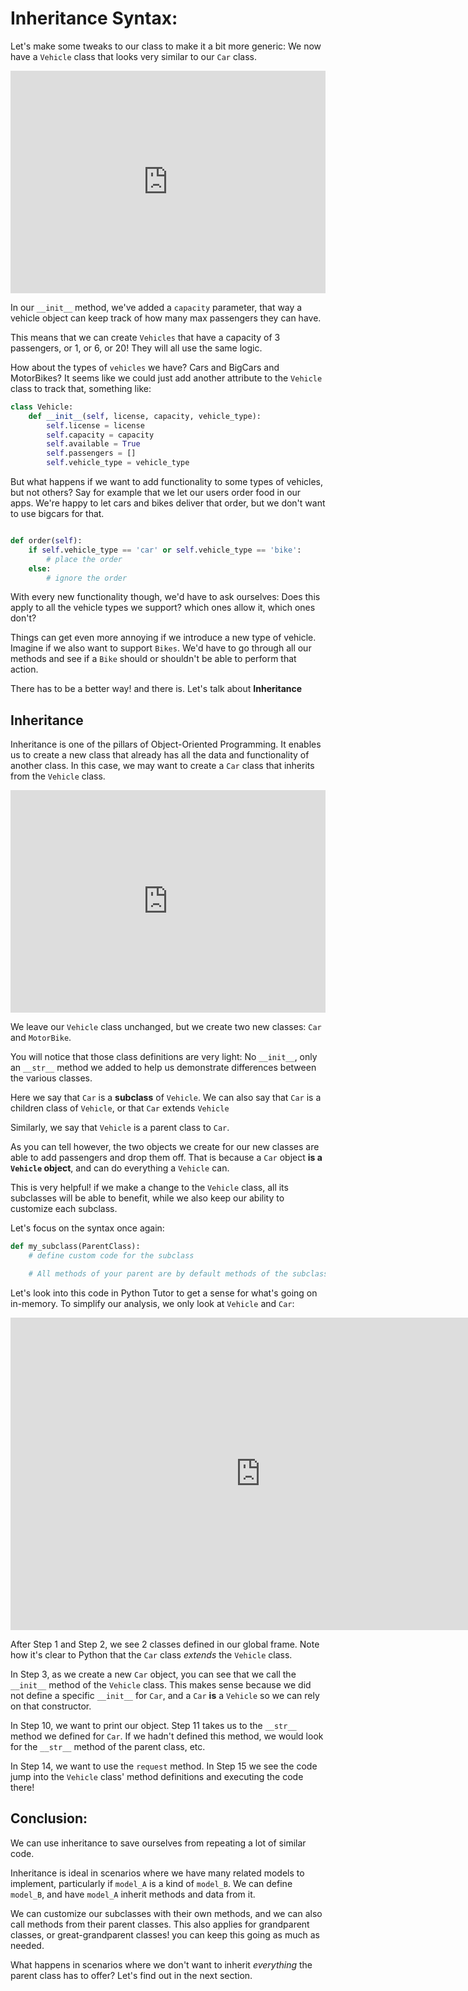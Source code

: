 # Inheritance Syntax:

Let's make some tweaks to our class to make it a bit more generic: We now have a `Vehicle` class that looks very similar to our `Car` class.

<iframe src="https://trinket.io/embed/python3/143dd811fa" width="100%" height="356" frameborder="0" marginwidth="0" marginheight="0" allowfullscreen></iframe>

In our `__init__` method, we've added a `capacity` parameter, that way a vehicle object can keep track of how many max passengers they can have. 

This means that we can create `Vehicles` that have a capacity of 3 passengers, or 1, or 6, or 20! They will all use the same logic. 

How about the types of `vehicles` we have? Cars and BigCars and MotorBikes? It seems like we could just add another attribute to the `Vehicle` class to track that, something like:

```python
class Vehicle:
	def __init__(self, license, capacity, vehicle_type):
		self.license = license
		self.capacity = capacity
		self.available = True
		self.passengers = []
		self.vehicle_type = vehicle_type
```

But what happens if we want to add functionality to some types of vehicles, but not others? Say for example that we let our users order food in our apps. We're happy to let cars and bikes deliver that order, but we don't want to use bigcars for that. 

```python

def order(self):
	if self.vehicle_type == 'car' or self.vehicle_type == 'bike':
		# place the order
	else:
		# ignore the order
```

With every new functionality though, we'd have to ask ourselves: Does this apply to all the vehicle types we support? which ones allow it, which ones don't?

Things can get even more annoying if we introduce a new type of vehicle. Imagine if we also want to support `Bikes`. We'd have to go through all our methods and see if a `Bike` should or shouldn't be able to perform that action. 

There has to be a better way! and there is. Let's talk about **Inheritance**

## Inheritance 

Inheritance is one of the pillars of Object-Oriented Programming. It enables us to create a new class that already has all the data and functionality of another class. In this case, we may want to create a `Car` class that inherits from the `Vehicle` class. 

<iframe src="https://trinket.io/embed/python3/1d02118902" width="100%" height="356" frameborder="0" marginwidth="0" marginheight="0" allowfullscreen></iframe>

We leave our `Vehicle` class unchanged, but we create two new classes: `Car` and `MotorBike`.

You will notice that those class definitions are very light: No `__init__`, only an `__str__` method we added to help us demonstrate differences between the various classes. 

Here we say that `Car` is a **subclass** of `Vehicle`. We can also say that `Car` is a children class of `Vehicle`, or that `Car` extends `Vehicle`

Similarly, we say that `Vehicle` is a parent class to `Car`.

As you can tell however, the two objects we create for our new classes are able to add passengers and drop them off. That is because a `Car` object **is a `Vehicle` object**, and can do everything a `Vehicle` can. 

This is very helpful! if we make a change to the `Vehicle` class, all its subclasses will be able to benefit, while we also keep our ability to customize each subclass.

Let's focus on the syntax once again:

```python
def my_subclass(ParentClass):
	# define custom code for the subclass

	# All methods of your parent are by default methods of the subclass
```

Let's look into this code in Python Tutor to get a sense for what's going on in-memory. To simplify our analysis, we only look at `Vehicle` and `Car`:

<iframe width="800" height="500" frameborder="0" src="https://pythontutor.com/iframe-embed.html#code=class%20Vehicle%3A%0A%20%20%20%20def%20__init__%28self,%20license,%20capacity%29%3A%0A%20%20%20%20%20%20%20%20self.license%20%3D%20license%0A%20%20%20%20%20%20%20%20self.capacity%20%3D%20capacity%0A%20%20%20%20%20%20%20%20self.available%20%3D%20True%0A%20%20%20%20%20%20%20%20self.passengers%20%3D%20%5B%5D%0A%0A%20%20%20%20%23%20Passenger%20is%20requesting%20a%20ride%0A%20%20%20%20%23%20Return%20true%20if%20the%20car%20is%20available,%20and%20add%20them%20to%20the%20passenger's%20list%0A%20%20%20%20%23%20Return%20false%20if%20the%20car%20is%20not%20available%0A%20%20%20%20def%20request%28self,%20passenger%29%3A%0A%20%20%20%20%20%20%20%20if%20self.available%3A%0A%20%20%20%20%20%20%20%20%20%20%20%20self.add_passenger%28passenger%29%0A%20%20%20%20%20%20%20%20%20%20%20%20return%20True%0A%20%20%20%20%20%20%20%20else%3A%20%0A%20%20%20%20%20%20%20%20%20%20%20%20return%20False%0A%0A%20%20%20%20%23%20We%20have%20a%20passenger%20that%20successfuly%20joined%20the%20car.%20We%20add%20them%20to%20the%20list%0A%20%20%20%20%23%20If%20that%20means%20we%20got%203%20passengers,%20then%20we%20are%20no%20longer%20available%20to%20add%20new%20passengers%0A%20%20%20%20%23%20so%20we%20set%20self.available%20to%20be%20False%0A%20%20%20%20def%20add_passenger%28self,%20passenger%29%3A%0A%20%20%20%20%20%20%20%20print%28f%22Picking%20up%20%20%7Bpassenger%7D%22%29%0A%20%20%20%20%20%20%20%20self.passengers.append%28passenger%29%0A%20%20%20%20%20%20%20%20if%20len%28self.passengers%29%20%3D%3D%20self.capacity%3A%0A%20%20%20%20%20%20%20%20%20%20%20%20self.available%20%3D%20False%0A%0A%20%20%20%20%23%20To%20simplify,%20we'll%20say%20that%20passengers%20are%20always%20first%20come%20first%20serve,%20so%20the%20first%20passenger%20we%20added%0A%20%20%20%20%23%20Will%20be%20the%20first%20passenger%20we%20drop%20off%0A%20%20%20%20def%20drop_off_passenger%28self%29%3A%0A%20%20%20%20%20%20%20%20if%20len%28self.passengers%29%20%3E%200%3A%0A%20%20%20%20%20%20%20%20%20%20%20%20passenger%20%3D%20self.passengers.pop%280%29%20%23%20remove%20the%20first%20entry%20in%20the%20list,%20shrinking%20the%20list%20in%20the%20process%0A%20%20%20%20%20%20%20%20%20%20%20%20print%28f%22Dropping%20off%20%7Bpassenger%7D%22%29%0A%0A%0Aclass%20Car%28Vehicle%29%3A%0A%20%20def%20__str__%28self%29%3A%0A%20%20%20%20return%20f'Car%20license%3A%20%7Bself.license%7D'%0A%0Atest_car%20%3D%20Car%28%22A11%22,%203%29%0Aprint%28test_car%29%0A%0Atest_car.request%28%22Fatima%22%29%0Atest_car.drop_off_passenger%28%29&codeDivHeight=400&codeDivWidth=350&cumulative=false&curInstr=2&heapPrimitives=nevernest&origin=opt-frontend.js&py=3&rawInputLstJSON=%5B%5D&textReferences=false"> </iframe>

After Step 1 and Step 2, we see 2 classes defined in our global frame. Note how it's clear to Python that the `Car` class *extends* the `Vehicle` class.

In Step 3, as we create a new `Car` object, you can see that we call the `__init__` method of the `Vehicle` class. This makes sense because we did not define a specific `__init__` for `Car`, and a `Car` **is** a `Vehicle` so we can rely on that constructor.

In Step 10, we want to print our object. Step 11 takes us to the `__str__` method we defined for `Car`. If we hadn't defined this method, we would look for the `__str__` method of the parent class, etc.

In Step 14, we want to use the `request` method. In Step 15 we see the code jump into the `Vehicle` class' method definitions and executing the code there!

## Conclusion:
We can use inheritance to save ourselves from repeating a lot of similar code.

Inheritance is ideal in scenarios where we have many related models to implement, particularly if `model_A` is a kind of `model_B`. We can define `model_B`, and have `model_A` inherit methods and data from it.

We can customize our subclasses with their own methods, and we can also call methods from their parent classes. This also applies for grandparent classes, or great-grandparent classes! you can keep this going as much as needed.
 
What happens in scenarios where we don't want to inherit _everything_ the parent class has to offer? Let's find out in the next section.
